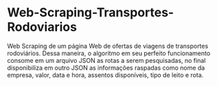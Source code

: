# Web-Scraping-Transportes-Rodoviarios
Web Scraping de um página Web de ofertas de viagens de transportes rodoviários. Dessa maneira, o algoritmo em seu perfeito funcionamento consome em um arquivo JSON as rotas a serem pesquisadas, no final disponibiliza em outro JSON as informações raspadas como nome da empresa, valor, data e hora, assentos disponíveis, tipo de leito e rota.

